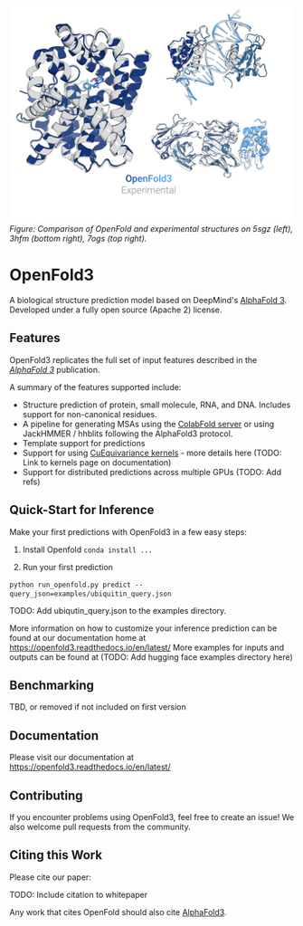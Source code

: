 ![header ](imgs/predictions_combined.png)
_Figure: Comparison of OpenFold and experimental structures on 5sgz (left), 3hfm (bottom right), 7ogs (top right)._

# OpenFold3

A biological structure prediction model based on DeepMind's 
[AlphaFold 3](https://github.com/deepmind/alphafold3). Developed under a fully open source (Apache 2) license.

## Features

OpenFold3 replicates the full set of input features described in the [*AlphaFold 3*](https://www.nature.com/articles/s41586-024-07487-w) publication. 

A summary of the features supported include:
- Structure prediction of protein, small molecule, RNA, and DNA. Includes support for non-canonical residues.
- A pipeline for generating MSAs using the [ColabFold server](https://github.com/sokrypton/ColabFold) or using JackHMMER / hhblits following the AlphaFold3 protocol.
- Template support for predictions
- Support for using [CuEquivariance kernels](https://docs.nvidia.com/cuda/cuequivariance) - more details here (TODO: Link to kernels page on documentation)
- Support for distributed predictions across multiple GPUs (TODO: Add refs)

## Quick-Start for Inference

Make your first predictions with OpenFold3 in a few easy steps:

1. Install Openfold
`conda install ...`

2. Run your first prediction

```
python run_openfold.py predict --query_json=examples/ubiquitin_query.json
```

TODO: Add ubiqutin_query.json to the examples directory.

More information on how to customize your inference prediction can be found at our documentation home at https://openfold3.readthedocs.io/en/latest/ More examples for inputs and outputs can be found at (TODO: Add hugging face examples directory here)

## Benchmarking

TBD, or removed if not included on first version

## Documentation

Please visit our documentation at https://openfold3.readthedocs.io/en/latest/

## Contributing

If you encounter problems using OpenFold3, feel free to create an issue! We also
welcome pull requests from the community.

## Citing this Work

Please cite our paper:

TODO: Include citation to whitepaper

Any work that cites OpenFold should also cite [AlphaFold3](https://www.nature.com/articles/s41586-024-07487-w).
